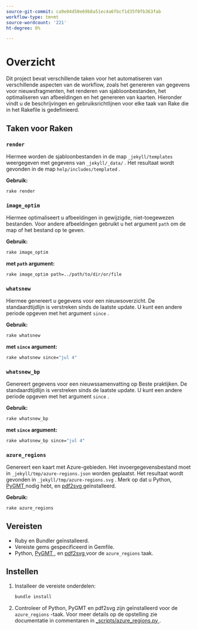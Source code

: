 ```yaml
---
source-git-commit: ca9e04d50e69b8a51ec4a6fbcf1d35f0fb363fab
workflow-type: tm+mt
source-wordcount: '221'
ht-degree: 0%

---
```

# Overzicht

Dit project bevat verschillende taken voor het automatiseren van verschillende aspecten van de workflow, zoals het genereren van gegevens voor nieuwsfragmenten, het renderen van sjabloonbestanden, het optimaliseren van afbeeldingen en het genereren van kaarten. Hieronder vindt u de beschrijvingen en gebruiksrichtlijnen voor elke taak van Rake die in het Rakefile is gedefinieerd.

## Taken voor Raken

### `render`

Hiermee worden de sjabloonbestanden in de map `_jekyll/templates` weergegeven met gegevens van `_jekyll/_data/` . Het resultaat wordt gevonden in de map `help/includes/templated` .

**Gebruik:**

```sh
rake render
```

### `image_optim`

Hiermee optimaliseert u afbeeldingen in gewijzigde, niet-toegewezen bestanden. Voor andere afbeeldingen gebruikt u het argument `path` om de map of het bestand op te geven.

**Gebruik:**

```sh
rake image_optim
```

**met `path` argument:**

```sh
rake image_optim path=../path/to/dir/or/file
```

### `whatsnew`

Hiermee genereert u gegevens voor een nieuwsoverzicht. De standaardtijdlijn is verstreken sinds de laatste update. U kunt een andere periode opgeven met het argument `since` .

**Gebruik:**

```sh
rake whatsnew
```

**met `since` argument:**

```sh
rake whatsnew since="jul 4"
```

### `whatsnew_bp`

Genereert gegevens voor een nieuwssamenvatting op Beste praktijken. De standaardtijdlijn is verstreken sinds de laatste update. U kunt een andere periode opgeven met het argument `since` .

**Gebruik:**

```sh
rake whatsnew_bp
```

**met `since` argument:**

```sh
rake whatsnew_bp since="jul 4"
```

### `azure_regions`

Genereert een kaart met Azure-gebieden. Het invoergegevensbestand moet in `_jekyll/tmp/azure-regions.json` worden geplaatst. Het resultaat wordt gevonden in `_jekyll/tmp/azure-regions.svg` . Merk op dat u Python, [ PyGMT ](https://www.pygmt.org/latest/install.html) nodig hebt, en [ pdf2svg ](https://formulae.brew.sh/formula/pdf2svg) geïnstalleerd.

**Gebruik:**

```sh
rake azure_regions
```

## Vereisten

- Ruby en Bundler geïnstalleerd.
- Vereiste gems gespecificeerd in Gemfile.
- Python, [ PyGMT ](https://www.pygmt.org/latest/install.html), en [ pdf2svg ](https://formulae.brew.sh/formula/pdf2svg) voor de `azure_regions` taak.

## Instellen

1. Installeer de vereiste onderdelen:

   ```sh
   bundle install
   ```

2. Controleer of Python, PyGMT en pdf2svg zijn geïnstalleerd voor de `azure_regions` -taak. Voor meer details op de opstelling zie documentatie in commentaren in [ _scripts/azure_regions.py ](_scripts/azure_regions.py).
